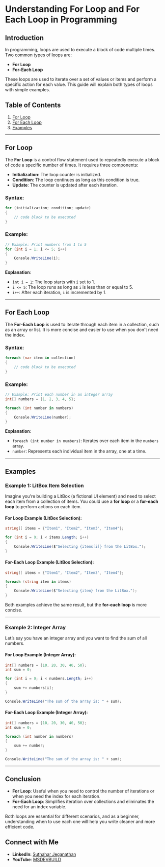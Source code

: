 
# Understanding For Loop and For Each Loop in Programming

## Introduction

In programming, loops are used to execute a block of code multiple times. Two common types of loops are:

- **For Loop**
- **For-Each Loop**

These loops are used to iterate over a set of values or items and perform a specific action for each value. This guide will explain both types of loops with simple examples.

## Table of Contents
1. [For Loop](#for-loop)
2. [For Each Loop](#for-each-loop)
3. [Examples](#examples)

---

## For Loop

The **For Loop** is a control flow statement used to repeatedly execute a block of code a specific number of times. It requires three components:

- **Initialization**: The loop counter is initialized.
- **Condition**: The loop continues as long as this condition is true.
- **Update**: The counter is updated after each iteration.

### Syntax:

```csharp
for (initialization; condition; update)
{
    // code block to be executed
}
```

### Example:

```csharp
// Example: Print numbers from 1 to 5
for (int i = 1; i <= 5; i++)
{
    Console.WriteLine(i);
}
```

**Explanation**:
- `int i = 1`: The loop starts with `i` set to 1.
- `i <= 5`: The loop runs as long as `i` is less than or equal to 5.
- `i++`: After each iteration, `i` is incremented by 1.

---

## For Each Loop

The **For-Each Loop** is used to iterate through each item in a collection, such as an array or list. It is more concise and easier to use when you don't need the index.

### Syntax:

```csharp
foreach (var item in collection)
{
    // code block to be executed
}
```

### Example:

```csharp
// Example: Print each number in an integer array
int[] numbers = {1, 2, 3, 4, 5};

foreach (int number in numbers)
{
    Console.WriteLine(number);
}
```

**Explanation**:
- `foreach (int number in numbers)`: Iterates over each item in the `numbers` array.
- `number`: Represents each individual item in the array, one at a time.

---

## Examples

### Example 1: LitBox Item Selection

Imagine you're building a LitBox (a fictional UI element) and need to select each item from a collection of items. You could use a **for loop** or a **for-each loop** to perform actions on each item.

#### For Loop Example (LitBox Selection):

```csharp
string[] items = {"Item1", "Item2", "Item3", "Item4"};

for (int i = 0; i < items.Length; i++)
{
    Console.WriteLine($"Selecting {items[i]} from the LitBox.");
}
```

#### For-Each Loop Example (LitBox Selection):

```csharp
string[] items = {"Item1", "Item2", "Item3", "Item4"};

foreach (string item in items)
{
    Console.WriteLine($"Selecting {item} from the LitBox.");
}
```

Both examples achieve the same result, but the **for-each loop** is more concise.

---

### Example 2: Integer Array

Let’s say you have an integer array and you want to find the sum of all numbers.

#### For Loop Example (Integer Array):

```csharp
int[] numbers = {10, 20, 30, 40, 50};
int sum = 0;

for (int i = 0; i < numbers.Length; i++)
{
    sum += numbers[i];
}

Console.WriteLine("The sum of the array is: " + sum);
```

#### For-Each Loop Example (Integer Array):

```csharp
int[] numbers = {10, 20, 30, 40, 50};
int sum = 0;

foreach (int number in numbers)
{
    sum += number;
}

Console.WriteLine("The sum of the array is: " + sum);
```

---

## Conclusion

- **For Loop**: Useful when you need to control the number of iterations or when you need the index for each iteration.
- **For-Each Loop**: Simplifies iteration over collections and eliminates the need for an index variable.

Both loops are essential for different scenarios, and as a beginner, understanding when to use each one will help you write cleaner and more efficient code.


## Connect with Me
- **LinkedIn**: [Suthahar Jeganathan](https://www.linkedin.com/in/jssuthahar/)
- **YouTube**: [MSDEVBUILD](https://www.youtube.com/@MSDEVBUILD)

